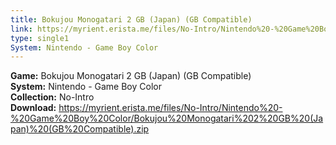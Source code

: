 ```yaml
---
title: Bokujou Monogatari 2 GB (Japan) (GB Compatible)
link: https://myrient.erista.me/files/No-Intro/Nintendo%20-%20Game%20Boy%20Color/Bokujou%20Monogatari%202%20GB%20(Japan)%20(GB%20Compatible).zip
type: single1
System: Nintendo - Game Boy Color
---
```

<b>Game:</b> Bokujou Monogatari 2 GB (Japan) (GB Compatible)<br>
<b>System:</b> Nintendo - Game Boy Color<br>
<b>Collection:</b> No-Intro<br>
<b>Download:</b> https://myrient.erista.me/files/No-Intro/Nintendo%20-%20Game%20Boy%20Color/Bokujou%20Monogatari%202%20GB%20(Japan)%20(GB%20Compatible).zip